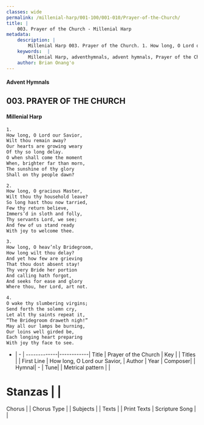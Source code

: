 ```yaml
---
classes: wide
permalink: /millenial-harp/001-100/001-010/Prayer-of-the-Church/
title: |
    003. Prayer of the Church - Millenial Harp
metadata:
    description: |
        Millenial Harp 003. Prayer of the Church. 1. How long, O Lord our Savior, Wilt thou remain away? Our hearts are growing weary Of thy so long delay. O when shall come the moment When, brighter far than morn, The sunshine of thy glory Shall on thy people dawn?
    keywords:  |
        Millenial Harp, adventhymnals, advent hymnals, Prayer of the Church, How long, O Lord our Savior, . 
    author: Brian Onang'o
---
```

#### Advent Hymnals
## 003. PRAYER OF THE CHURCH
####  Millenial Harp
```txt
1. 
How long, O Lord our Savior, 
Wilt thou remain away? 
Our hearts are growing weary 
Of thy so long delay. 
O when shall come the moment 
When, brighter far than morn, 
The sunshine of thy glory 
Shall on thy people dawn?

2. 
How long, O gracious Master, 
Wilt thou thy household leave? 
So long hast thou now tarried, 
Few thy return believe, 
Immers’d in sloth and folly, 
Thy servants Lord, we see; 
And few of us stand ready 
With joy to welcome thee.

3. 
How long, O heav’nly Bridegroom, 
How long wilt thou delay? 
And yet how few are grieving 
That thou dost absent stay! 
Thy very Bride her portion 
And calling hath forgot, 
And seeks for ease and glory 
Where thou, her Lord, art not.

4. 
O wake thy slumbering virgins; 
Send forth the solemn cry, 
Let alt thy saints repeat it, 
“The Bridegroom draweth nigh!” 
May all our lamps be burning, 
Our loins well girded be, 
Each longing heart preparing 
With joy thy face to see.
```
- |   -  |
-------------|------------|
Title | Prayer of the Church |
Key |  |
Titles |  |
First Line | How long, O Lord our Savior,  |
Author | 
Year | 
Composer|  |
Hymnal|  - |
Tune|  |
Metrical pattern | |
# Stanzas |  |
Chorus |  |
Chorus Type |  |
Subjects |  |
Texts |  |
Print Texts | 
Scripture Song |  |
    
